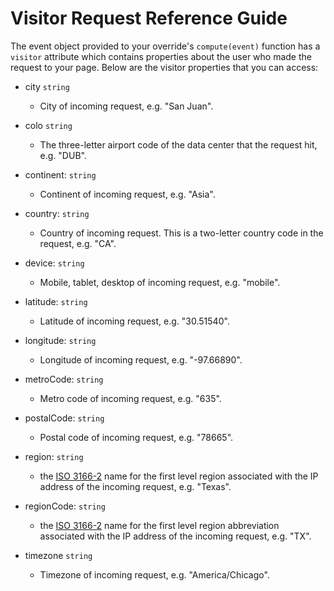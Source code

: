# Visitor Request Reference Guide

The event object provided to your override's `compute(event)` function has a `visitor` attribute which contains properties about the user who made the request to your page. Below are the visitor properties that you can access:

* city `string` 
  * City of incoming request, e.g. "San Juan".

* colo `string`
  * The three-letter airport code of the data center that the request hit, e.g. "DUB".

* continent: `string` 
  * Continent of incoming request, e.g. "Asia".

* country: `string` 
  * Country of incoming request. This is a two-letter country code in the request, e.g. "CA".

* device: `string` 
  * Mobile, tablet, desktop of incoming request, e.g. "mobile".

* latitude: `string`
  * Latitude of incoming request, e.g. "30.51540".

* longitude: `string`
  * Longitude of incoming request, e.g. "-97.66890".

* metroCode: `string`
  * Metro code of incoming request, e.g. "635".

* postalCode: `string`
  * Postal code of incoming request, e.g. "78665".

* region: `string`
  * the [ISO 3166-2](https://en.wikipedia.org/wiki/ISO_3166-2) name for the first level region associated with the IP address of the incoming request, e.g. "Texas".

* regionCode: `string`
  * the [ISO 3166-2](https://en.wikipedia.org/wiki/ISO_3166-2) name for the first level region abbreviation associated with the IP address of the incoming request, e.g. "TX".

* timezone `string`
  * Timezone of incoming request, e.g. "America/Chicago".
